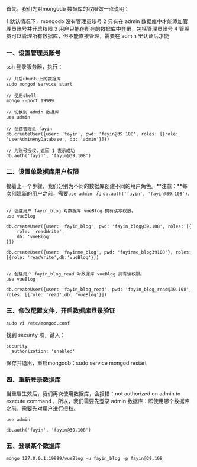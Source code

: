 首先，我们先对mongodb 数据库的权限做一点说明：

1 默认情况下，mongodb 没有管理员账号
2 只有在 admin 数据库中才能添加管理员账号并开启权限
3 用户只能在所在的数据库中登录，包括管理员账号
4 管理员可以管理所有数据库，但不能直接管理，需要在 admin 里认证后才能

### 一、设置管理员账号

ssh 登录服务器，执行：
````
// 开启ubuntu上的数据库
sudo mongod service start

// 使用shell
mongo --port 19999

// 切换到 admin 数据库
use admin

// 创建管理员 fayin
db.createUser({user: 'fayin', pwd: 'fayin@39.108', roles: [{role: 'userAdminAnyDatabase', db: 'admin'}]})

// 为账号授权，返回 1 表示成功
db.auth('fayin', 'fayin@39.108')

````

### 二、设置单数据库用户权限

接着上一个步骤，我们分别为不同的数据库创建不同的用户角色。**注意：**每次创建新的用户之前，需要`use admin ` 和 `db.auth('fayin', 'fayin@39.108')`.

````

// 创建用户 fayin_blog 对数据库 vueBlog 拥有读写权限。
use vueBlog

db.createUser({user: 'fayin_blog', pwd: 'fayin_blog@39.108', roles: [{
    role: 'readWrite',
    db: 'vueBlog'
}])

db.createUser({user: 'fayinme_blog', pwd: 'fayinme_blog39108'}, roles: [{role: 'readWrite',db:'vueBlog'}])


// 创建用户 fayin_blog_read 对数据库 vueBlog 拥有读权限。
use vueBlog

db.createUser({user: 'fayin_blog_read', pwd: 'fayin_blog_read@39.108', roles: [{role: 'read',db: 'vueBlog'}])

````
### 三、修改配置文件，开启数据库登录验证

````
sudo vi /etc/mongod.conf

````
找到 security 项，键入：
````
security
  authorization: 'enabled'

````
保存并退出，重启mongodb：sudo service mongod restart 

### 四、重新登录数据库

当重启生效后，我们再次使用数据库，会报错：not authorized on admin to execute command ，所以，我们需要先登录 admin 数据库：即使用哪个数据库之前，需要先对用户进行授权。

````
use admin

db.auth('fayin', 'fayin@39.108')

````

### 五、登录某个数据库

````
mongo 127.0.0.1:19999/vueBlog -u fayin_blog -p fayin@39.108

````





